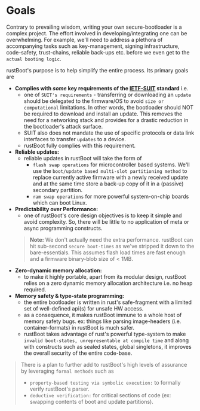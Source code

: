# Goals

Contrary to prevailing wisdom, writing your own secure-bootloader is a complex project. The effort involved in developing/integrating one can be overwhelming. For example, we'll need to address a plethora of accompanying tasks such as key-management, signing infrastructure, code-safety, trust-chains, reliable back-ups etc. before we even get to the `actual booting logic`. 

rustBoot's purpose is to help simplify the entire process. Its primary goals are

- **Complies with *some* key requirements of the [IETF-SUIT](https://datatracker.ietf.org/wg/suit/about/) standard** i.e.
    - one of `SUIT's requirements` - transferring or downloading an `update` should be delegated to the firmware/OS to avoid `size or computational` limitations. In other words, the bootloader should NOT be required to download and install an update. This removes the need for a networking stack and provides for a drastic reduction in the bootloader's attack surface.
    - SUIT also does not mandate the use of specific protocols or data link interfaces to transfer `updates` to a device. 
    - rustBoot fully complies with this requirement. 
- **Reliable updates:**
    - reliable updates in rustBoot will take the form of  
        - `flash swap operations` for microcontroller based systems. We'll use the `boot/update based multi-slot partitioning method` to replace currently active firmware with a newly received update and at the same time store a back-up copy of it in a (passive) secondary partition.
        - `ram swap operations` for more powerful system-on-chip boards which can boot Linux. 
- **Predictability over Performance:** 
    - one of rustBoot's core design objectives is to keep it simple and avoid complexity. So, there will be little to no application of meta or async programming constructs. 
    > **Note:** We don't actually need the extra performance. rustBoot can hit sub-second `secure boot-times` as we've stripped it down to the bare-essentials. This assumes flash load times are fast enough and a firmware binary-blob size of < 1MB.
- **Zero-dynamic memory allocation:**
    - to make it highly portable, apart from its modular design, rustBoot relies on a zero dynamic memory allocation architecture i.e. no heap required. 
- **Memory safety & type-state programming:** 
    - the entire bootloader is written in rust's safe-fragment with a limited set of well-defined api(s) for unsafe HW access.
    - as a consequence, it makes rustBoot immune to a whole host of memory safety bugs. ex: things like parsing image-headers (i.e. container-formats) in rustBoot is much safer.
    - rustBoot takes advantage of rust's powerful type-system to make `invalid boot-states, unrepresentable at compile time` and along with constructs such as sealed states, global singletons, it improves the overall security of the entire code-base.

> There is a plan to further add to rustBoot's high levels of assurance by leveraging `formal methods` such as
> - `property-based testing via symbolic execution:` to formally verify rustBoot's parser.
> - `deductive verification:` for critical sections of code (ex: swapping contents of boot and update partitions).

